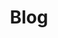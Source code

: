 ---
title: "Blog"
header_title: "iPardalis Blog"
description: "Where our panther chameleon lineage, baby chameleons, clutches, panther chameleons and ideas on various herpetoculture topics can be found"
keywords: ["chameleon husbandry", "Chameleons as pets", "Panther Chameleon genetics", "Panther Chameleon parasites", "Panther Chameleon podcast"]
draft: false
banner: img/ambilobe/papafee/papafee3
---